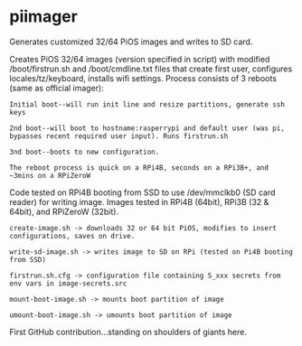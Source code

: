 # piimager
Generates customized 32/64 PiOS images and writes to SD card.

Creates PiOS 32/64 images (version specified in script) with modified /boot/firstrun.sh and /boot/cmdline.txt files that create first user, configures locales/tz/keyboard, installs wifi settings. Process consists of 3 reboots (same as official imager):

	Initial boot--will run init line and resize partitions, generate ssh keys

	2nd boot--will boot to hostname:rasperrypi and default user (was pi, bypasses recent required user input). Runs firstrun.sh

	3nd boot--boots to new configuration.

	The reboot process is quick on a RPi4B, seconds on a RPi3B+, and ~3mins on a RPiZeroW

Code tested on RPi4B booting from SSD to use /dev/mmclkb0 (SD card reader) for writing image.
Images tested in RPi4B (64bit), RPi3B (32 & 64bit), and RPiZeroW (32bit).

	create-image.sh -> downloads 32 or 64 bit PiOS, modifies to insert configurations, saves on drive.

	write-sd-image.sh -> writes image to SD on RPi (tested on Pi4B booting from SSD)

	firstrun.sh.cfg -> configuration file containing S_xxx secrets from env vars in image-secrets.src

	mount-boot-image.sh -> mounts boot partition of image

	umount-boot-image.sh -> umounts boot partition of image


First GitHub contribution...standing on shoulders of giants here.

